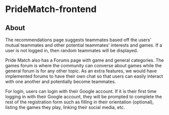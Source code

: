 # PrideMatch-frontend

## About
The recommendations page suggests teammates based off the users' mutual teammates and other potential 
teammates' interests and games. If a user is not logged in, then random teammates will be displayed.

Pride Match also has a Forums page with game and general categories. The games forum is where the 
community can converse about games while the general forum is for any other topic. As an extra features, 
we would have implemented forums to have their own chat so that users can easily interact with one another 
and potentially become teammates.

For login, users can login with their Google account. If it is their first time logging in with their Google 
account, they will be prompted to complete the rest of the registration form such as filling in their orientation 
(optional), listing the games they play, linking their social media, etc.
